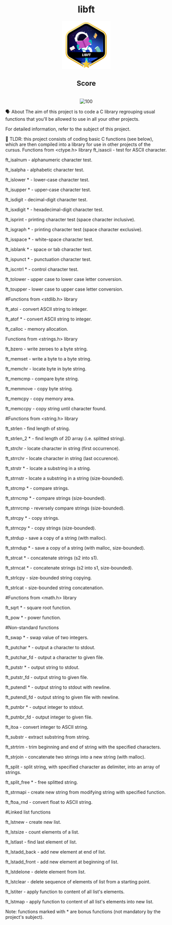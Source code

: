 <div align="center">

# libft


<a href="https://github.com/simon-zerisenay/libft" align="center">![42 Badge](https://github.com/mcombeau/mcombeau/blob/main/42_badges/libftm.png)</a>
<label>
	<h2> Score </h2>	
	<img alt="100" style="width: 100px;height: 70px" src="https://github.com/simon-zerisenay/simon-zerisenay/blob/main/125.png"/>
</label>
 </div>
🗣️ About
The aim of this project is to code a C library regrouping usual functions that you'll be allowed to use in all your other projects.

For detailed information, refer to the subject of this project.
 
🚀 TLDR: this project consists of coding basic C functions (see below), which are then compiled
into a library for use in other projects of the cursus.
Functions from <ctype.h> library
ft_isascii - test for ASCII character.

ft_isalnum - alphanumeric character test.

ft_isalpha - alphabetic character test.

ft_islower * - lower-case character test.

ft_isupper * - upper-case character test.

ft_isdigit - decimal-digit character test.

ft_isxdigit * - hexadecimal-digit character test.

ft_isprint - printing character test (space character inclusive).

ft_isgraph * - printing character test (space character exclusive).

ft_isspace * - white-space character test.

ft_isblank * - space or tab character test.

ft_ispunct * - punctuation character test.

ft_iscntrl * - control character test.

ft_tolower - upper case to lower case letter conversion.

ft_toupper - lower case to upper case letter conversion.

#Functions from <stdlib.h> library

ft_atoi - convert ASCII string to integer.

ft_atof * - convert ASCII string to integer.

ft_calloc - memory allocation.

Functions from <strings.h> library

ft_bzero - write zeroes to a byte string.

ft_memset - write a byte to a byte string.

ft_memchr - locate byte in byte string.

ft_memcmp - compare byte string.

ft_memmove - copy byte string.

ft_memcpy - copy memory area.

ft_memccpy - copy string until character found.

#Functions from <string.h> library

ft_strlen - find length of string.

ft_strlen_2 * - find length of 2D array (i.e. splitted string).

ft_strchr - locate character in string (first occurrence).

ft_strrchr - locate character in string (last occurence).

ft_strstr * - locate a substring in a string.

ft_strnstr - locate a substring in a string (size-bounded).

ft_strcmp * - compare strings.

ft_strncmp * - compare strings (size-bounded).

ft_strnrcmp - reversely compare strings (size-bounded).

ft_strcpy * - copy strings.

ft_strncpy * - copy strings (size-bounded).

ft_strdup - save a copy of a string (with malloc).

ft_strndup * - save a copy of a string (with malloc, size-bounded).

ft_strcat * - concatenate strings (s2 into s1).

ft_strncat * - concatenate strings (s2 into s1, size-bounded).

ft_strlcpy - size-bounded string copying.

ft_strlcat - size-bounded string concatenation.

#Functions from <math.h> library

ft_sqrt * - square root function.

ft_pow * - power function.

#Non-standard functions

ft_swap * - swap value of two integers.

ft_putchar * - output a character to stdout.

ft_putchar_fd - output a character to given file.

ft_putstr * - output string to stdout.

ft_putstr_fd - output string to given file.

ft_putendl * - output string to stdout with newline.

ft_putendl_fd - output string to given file with newline.

ft_putnbr * - output integer to stdout.

ft_putnbr_fd - output integer to given file.

ft_itoa - convert integer to ASCII string.

ft_substr - extract substring from string.

ft_strtrim - trim beginning and end of string with the specified characters.

ft_strjoin - concatenate two strings into a new string (with malloc).

ft_split - split string, with specified character as delimiter, into an array of strings.

ft_split_free * - free splitted string.

ft_strmapi - create new string from modifying string with specified function.

ft_ftoa_rnd - convert float to ASCII string.

#Linked list functions

ft_lstnew - create new list.

ft_lstsize - count elements of a list.

ft_lstlast - find last element of list.

ft_lstadd_back - add new element at end of list.

ft_lstadd_front - add new element at beginning of list.

ft_lstdelone - delete element from list.

ft_lstclear - delete sequence of elements of list from a starting point.

ft_lstiter - apply function to content of all list's elements.

ft_lstmap - apply function to content of all list's elements into new list.

Note: functions marked with * are bonus functions (not mandatory by the project's subject).





